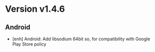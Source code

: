 # Version v1.4.6

## Android

- [enh] Android: Add libsodium 64bit so, for compatibility with Google Play Store policy
